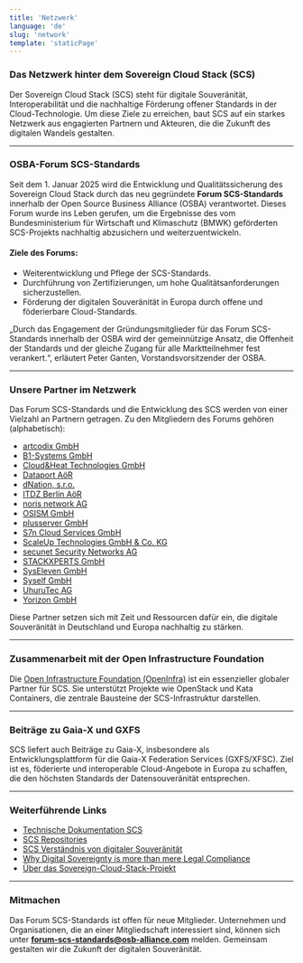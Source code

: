 ```yaml
---
title: 'Netzwerk'
language: 'de'
slug: 'network'
template: 'staticPage'
---
```


### Das Netzwerk hinter dem Sovereign Cloud Stack (SCS)

Der Sovereign Cloud Stack (SCS) steht für digitale Souveränität, Interoperabilität und die nachhaltige Förderung offener Standards in der Cloud-Technologie. Um diese Ziele zu erreichen, baut SCS auf ein starkes Netzwerk aus engagierten Partnern und Akteuren, die die Zukunft des digitalen Wandels gestalten.

---

### **OSBA-Forum SCS-Standards**

Seit dem 1. Januar 2025 wird die Entwicklung und Qualitätssicherung des Sovereign Cloud Stack durch das neu gegründete **Forum SCS-Standards** innerhalb der Open Source Business Alliance (OSBA) verantwortet. Dieses Forum wurde ins Leben gerufen, um die Ergebnisse des vom Bundesministerium für Wirtschaft und Klimaschutz (BMWK) geförderten SCS-Projekts nachhaltig abzusichern und weiterzuentwickeln.

#### **Ziele des Forums:**

- Weiterentwicklung und Pflege der SCS-Standards.
- Durchführung von Zertifizierungen, um hohe Qualitätsanforderungen sicherzustellen.
- Förderung der digitalen Souveränität in Europa durch offene und föderierbare Cloud-Standards.

„Durch das Engagement der Gründungsmitglieder für das Forum SCS-Standards innerhalb der OSBA wird der gemeinnützige Ansatz, die Offenheit der Standards und der gleiche Zugang für alle Marktteilnehmer fest verankert.“, erläutert Peter Ganten, Vorstandsvorsitzender der OSBA.

---

### **Unsere Partner im Netzwerk**

Das Forum SCS-Standards und die Entwicklung des SCS werden von einer Vielzahl an Partnern getragen. Zu den Mitgliedern des Forums gehören (alphabetisch):

- [artcodix GmbH](https://artcodix.de)
- [B1-Systems GmbH](https://b1-systems.de)
- [Cloud&Heat Technologies GmbH](https://cloudandheat.com)
- [Dataport AöR](https://dataport.de)
- [dNation, s.r.o.](https://dnation.tech)
- [ITDZ Berlin AöR](https://www.itdz-berlin.de)
- [noris network AG](https://www.noris.de)
- [OSISM GmbH](https://osism.tech)
- [plusserver GmbH](https://plusserver.com)
- [S7n Cloud Services GmbH](https://garloff.de/s7n/)
- [ScaleUp Technologies GmbH & Co. KG](https://scaleuptech.com)
- [secunet Security Networks AG](https://secunet.com)
- [STACKXPERTS GmbH](https://stackxperts.com)
- [SysEleven GmbH](https://syseleven.de)
- [Syself GmbH](https://syself.com)
- [UhuruTec AG](https://uhurutec.com)
- [Yorizon GmbH](https://yorizon.com)

Diese Partner setzen sich mit Zeit und Ressourcen dafür ein, die digitale Souveränität in Deutschland und Europa nachhaltig zu stärken.

---

### **Zusammenarbeit mit der Open Infrastructure Foundation**

Die [Open Infrastructure Foundation (OpenInfra)](https://openinfra.dev) ist ein essenzieller globaler Partner für SCS. Sie unterstützt Projekte wie OpenStack und Kata Containers, die zentrale Bausteine der SCS-Infrastruktur darstellen.

---

### **Beiträge zu Gaia-X und GXFS**

SCS liefert auch Beiträge zu Gaia-X, insbesondere als Entwicklungsplattform für die Gaia-X Federation Services (GXFS/XFSC). Ziel ist es, föderierte und interoperable Cloud-Angebote in Europa zu schaffen, die den höchsten Standards der Datensouveränität entsprechen.

---

### **Weiterführende Links**

- [Technische Dokumentation SCS](https://docs.scs.community)
- [SCS Repositories](https://github.com/SovereignCloudStack)
- [SCS Verständnis von digitaler Souveränität](https://scs.community/de/digital-sovereignty)
- [Why Digital Sovereignty is more than mere Legal Compliance](https://scs.community/en/2024/sovereignty-compliance)
- [Über das Sovereign-Cloud-Stack-Projekt](https://scs.community/de/about-scs)

---

### **Mitmachen**

Das Forum SCS-Standards ist offen für neue Mitglieder. Unternehmen und Organisationen, die an einer Mitgliedschaft interessiert sind, können sich unter **<forum-scs-standards@osb-alliance.com>** melden. Gemeinsam gestalten wir die Zukunft der digitalen Souveränität.
